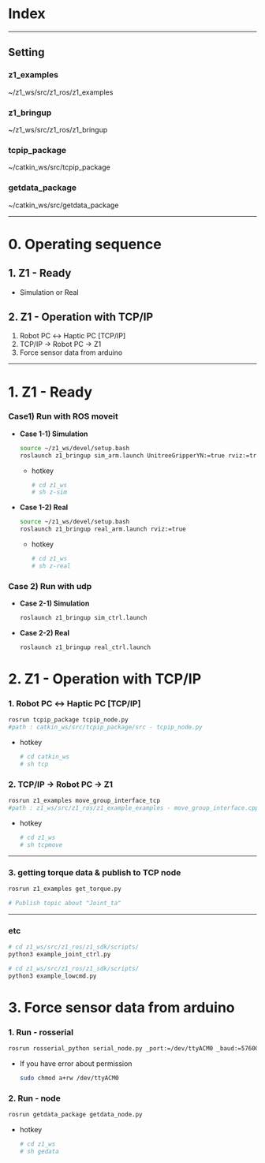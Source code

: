 # Index

---

## Setting

### z1_examples
   
   ~/z1_ws/src/z1_ros/z1_examples

### z1_bringup

   ~/z1_ws/src/z1_ros/z1_bringup

### tcpip_package

   ~/catkin_ws/src/tcpip_package  

### getdata_package

   ~/catkin_ws/src/getdata_package

---

# 0. Operating sequence

## 1. Z1 - Ready

- Simulation or Real

## 2. Z1 - Operation with TCP/IP

1. Robot PC ↔ Haptic PC [TCP/IP]
2. TCP/IP → Robot PC → Z1
3. Force sensor data from arduino

---

# 1. Z1 - Ready

### Case1) Run with ROS moveit

- **Case 1-1) Simulation**
    
    ```bash
    source ~/z1_ws/devel/setup.bash
    roslaunch z1_bringup sim_arm.launch UnitreeGripperYN:=true rviz:=true
    ```
    
    - hotkey
        
        ```bash
        # cd z1_ws
        # sh z-sim
        ```
        
- **Case 1-2) Real**
    
    ```bash
    source ~/z1_ws/devel/setup.bash
    roslaunch z1_bringup real_arm.launch rviz:=true
    ```
    
    - hotkey
        
        ```bash
        # cd z1_ws
        # sh z-real
        ```
        

### Case 2) Run with udp

- **Case 2-1) Simulation**
    
    ```bash
    roslaunch z1_bringup sim_ctrl.launch
    ```
    
- **Case 2-2) Real**
    
    ```bash
    roslaunch z1_bringup real_ctrl.launch
    ```
    

# 2. Z1 - Operation with TCP/IP

### 1. Robot PC ↔ Haptic PC [TCP/IP]

```bash
rosrun tcpip_package tcpip_node.py
#path : catkin_ws/src/tcpip_package/src - tcpip_node.py
```

- hotkey
    
    ```bash
    # cd catkin_ws
    # sh tcp
    ```
    

### 2. TCP/IP → Robot PC → Z1

```bash
rosrun z1_examples move_group_interface_tcp
#path : z1_ws/src/z1_ros/z1_example_examples - move_group_interface.cpp
```

- hotkey
    
    ```bash
    # cd z1_ws
    # sh tcpmove
    ```
    

---

### 3. getting torque data & publish to TCP node

```bash
rosrun z1_examples get_torque.py

# Publish topic about "Joint_ta"
```

---

### etc

```bash
# cd z1_ws/src/z1_ros/z1_sdk/scripts/
python3 example_joint_ctrl.py
```

```bash
# cd z1_ws/src/z1_ros/z1_sdk/scripts/
python3 example_lowcmd.py
```

# 3. Force sensor data from arduino

### 1. Run - rosserial

```bash
rosrun rosserial_python serial_node.py _port:=/dev/ttyACM0 _baud:=57600
```

- If you have error about permission
    
    ```bash
    sudo chmod a+rw /dev/ttyACM0
    ```
    

### 2. Run - node

```bash
rosrun getdata_package getdata_node.py
```

- hotkey
    
    ```bash
    # cd z1_ws
    # sh gedata
    ```
